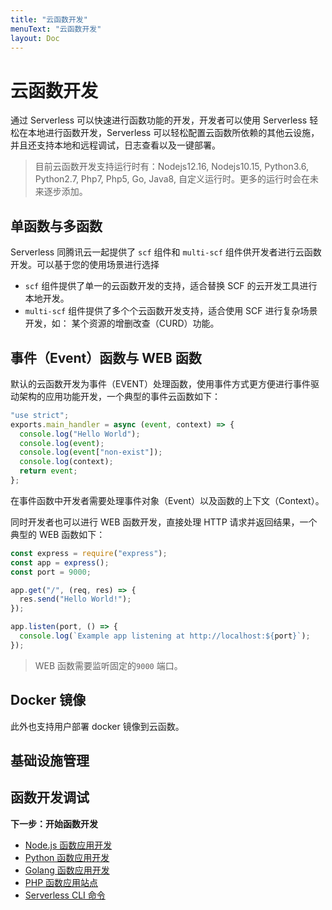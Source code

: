 ```yaml
---
title: "云函数开发"
menuText: "云函数开发"
layout: Doc
---
```


# 云函数开发

通过 Serverless 可以快速进行函数功能的开发，开发者可以使用 Serverless 轻松在本地进行函数开发，Serverless 可以轻松配置云函数所依赖的其他云设施，并且还支持本地和远程调试，日志查看以及一键部署。

> 目前云函数开发支持运行时有：Nodejs12.16, Nodejs10.15, Python3.6, Python2.7, Php7, Php5, Go, Java8, 自定义运行时。更多的运行时会在未来逐步添加。

## 单函数与多函数

Serverless 同腾讯云一起提供了 `scf` 组件和 `multi-scf` 组件供开发者进行云函数开发。可以基于您的使用场景进行选择

- `scf` 组件提供了单一的云函数开发的支持，适合替换 SCF 的云开发工具进行本地开发。
- `multi-scf` 组件提供了多个个云函数开发支持，适合使用 SCF 进行复杂场景开发，如： 某个资源的增删改查（CURD）功能。

## 事件（Event）函数与 WEB 函数

默认的云函数开发为事件（EVENT）处理函数，使用事件方式更方便进行事件驱动架构的应用功能开发，一个典型的事件云函数如下：

```js
"use strict";
exports.main_handler = async (event, context) => {
  console.log("Hello World");
  console.log(event);
  console.log(event["non-exist"]);
  console.log(context);
  return event;
};
```

在事件函数中开发者需要处理事件对象（Event）以及函数的上下文（Context）。

同时开发者也可以进行 WEB 函数开发，直接处理 HTTP 请求并返回结果，一个典型的 WEB 函数如下：

```js
const express = require("express");
const app = express();
const port = 9000;

app.get("/", (req, res) => {
  res.send("Hello World!");
});

app.listen(port, () => {
  console.log(`Example app listening at http://localhost:${port}`);
});
```

> WEB 函数需要监听固定的`9000` 端口。

## Docker 镜像

此外也支持用户部署 docker 镜像到云函数。

## 基础设施管理

## 函数开发调试

**下一步：开始函数开发**

- [Node.js 函数应用开发](./nodejs)
- [Python 函数应用开发](./python)
- [Golang 函数应用开发](./golang)
- [PHP 函数应用站点](./php)
- [Serverless CLI 命令](../quickstart/commands)
